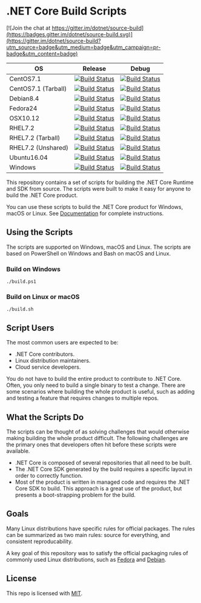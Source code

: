 # .NET Core Build Scripts

[![Join the chat at https://gitter.im/dotnet/source-build](https://badges.gitter.im/dotnet/source-build.svg)](https://gitter.im/dotnet/source-build?utm_source=badge&utm_medium=badge&utm_campaign=pr-badge&utm_content=badge)

|OS|Release|Debug|
|--|-------|-----|
|CentOS7.1|[![Build Status][centos-release-badge]](https://ci.dot.net/job/dotnet_source-build/job/master/job/CentOS7.1_Release/)|[![Build Status][centos-debug-badge]](https://ci.dot.net/job/dotnet_source-build/job/master/job/CentOS7.1_Debug/)
|CentOS7.1 (Tarball)|[![Build Status][centos-tarball-release-badge]](https://ci.dot.net/job/dotnet_source-build/job/master/job/CentOS7.1_Tarball_Release/)|[![Build Status][centos-tarball-debug-badge]](https://ci.dot.net/job/dotnet_source-build/job/master/job/CentOS7.1_Tarball_Debug/)
|Debian8.4|[![Build Status][debian-release-badge]](https://ci.dot.net/job/dotnet_source-build/job/master/job/Debian8.4_Release/)|[![Build Status][debian-debug-badge]](https://ci.dot.net/job/dotnet_source-build/job/master/job/Debian8.4_Debug/)
|Fedora24|[![Build Status][fedora-release-badge]](https://ci.dot.net/job/dotnet_source-build/job/master/job/Fedora24_Release/)|[![Build Status][fedora-debug-badge]](https://ci.dot.net/job/dotnet_source-build/job/master/job/Fedora24_Debug/)
|OSX10.12|[![Build Status][osx-release-badge]](https://ci.dot.net/job/dotnet_source-build/job/master/job/OSX10.12_Release/)|[![Build Status][osx-debug-badge]](https://ci.dot.net/job/dotnet_source-build/job/master/job/OSX10.12_Debug/)
|RHEL7.2|[![Build Status][rhel-release-badge]](https://ci.dot.net/job/dotnet_source-build/job/master/job/RHEL7.2_Release/)|[![Build Status][rhel-debug-badge]](https://ci.dot.net/job/dotnet_source-build/job/master/job/RHEL7.2_Debug/)
|RHEL7.2 (Tarball)|[![Build Status][rhel-tarball-release-badge]](https://ci.dot.net/job/dotnet_source-build/job/master/job/RHEL7.2_Tarball_Release/)|[![Build Status][rhel-tarball-debug-badge]](https://ci.dot.net/job/dotnet_source-build/job/master/job/RHEL7.2_Tarball_Debug/)
|RHEL7.2 (Unshared)|[![Build Status][rhel-unshared-release-badge]](https://ci.dot.net/job/dotnet_source-build/job/master/job/RHEL7.2_Unshared_Release/)|[![Build Status][rhel-unshared-debug-badge]](https://ci.dot.net/job/dotnet_source-build/job/master/job/RHEL7.2_Unshared_Debug/)
|Ubuntu16.04|[![Build Status][ubuntu-release-badge]](https://ci.dot.net/job/dotnet_source-build/job/master/job/Ubuntu16.04_Release/)|[![Build Status][ubuntu-debug-badge]](https://ci.dot.net/job/dotnet_source-build/job/master/job/Ubuntu16.04_Debug/)
|Windows|[![Build Status][windows-release-badge]](https://ci.dot.net/job/dotnet_source-build/job/master/job/Windows_NT_Release/)|[![Build Status][windows-debug-badge]](https://ci.dot.net/job/dotnet_source-build/job/master/job/Windows_NT_Debug/)

[centos-release-badge]: https://ci.dot.net/buildStatus/icon?job=dotnet_source-build/master/CentOS7.1_Release
[centos-debug-badge]: https://ci.dot.net/buildStatus/icon?job=dotnet_source-build/master/CentOS7.1_Debug
[centos-tarball-release-badge]: https://ci.dot.net/buildStatus/icon?job=dotnet_source-build/master/CentOS7.1_Tarball_Release
[centos-tarball-debug-badge]: https://ci.dot.net/buildStatus/icon?job=dotnet_source-build/master/CentOS7.1_Tarball_Debug
[debian-release-badge]: https://ci.dot.net/buildStatus/icon?job=dotnet_source-build/master/Debian8.4_Release
[debian-debug-badge]: https://ci.dot.net/buildStatus/icon?job=dotnet_source-build/master/Debian8.4_Debug
[fedora-release-badge]: https://ci.dot.net/buildStatus/icon?job=dotnet_source-build/master/Fedora24_Release
[fedora-debug-badge]: https://ci.dot.net/buildStatus/icon?job=dotnet_source-build/master/Fedora24_Debug
[linux_arm-release-badge]: https://ci.dot.net/buildStatus/icon?job=dotnet_source-build/master/Linux_ARM_Release
[linux_arm-debug-badge]: https://ci.dot.net/buildStatus/icon?job=dotnet_source-build/master/Linux_ARM_Debug
[osx-release-badge]: https://ci.dot.net/buildStatus/icon?job=dotnet_source-build/master/OSX10.12_Release
[osx-debug-badge]: https://ci.dot.net/buildStatus/icon?job=dotnet_source-build/master/OSX10.12_Debug
[rhel-release-badge]: https://ci.dot.net/buildStatus/icon?job=dotnet_source-build/master/RHEL7.2_Release
[rhel-debug-badge]: https://ci.dot.net/buildStatus/icon?job=dotnet_source-build/master/RHEL7.2_Debug
[rhel-tarball-release-badge]: https://ci.dot.net/buildStatus/icon?job=dotnet_source-build/master/RHEL7.2_Tarball_Release
[rhel-tarball-debug-badge]: https://ci.dot.net/buildStatus/icon?job=dotnet_source-build/master/RHEL7.2_Tarball_Debug
[rhel-unshared-release-badge]: https://ci.dot.net/buildStatus/icon?job=dotnet_source-build/master/RHEL7.2_Unshared_Release
[rhel-unshared-debug-badge]: https://ci.dot.net/buildStatus/icon?job=dotnet_source-build/master/RHEL7.2_Unshared_Debug
[ubuntu-release-badge]: https://ci.dot.net/buildStatus/icon?job=dotnet_source-build/master/Ubuntu16.04_Release
[ubuntu-debug-badge]: https://ci.dot.net/buildStatus/icon?job=dotnet_source-build/master/Ubuntu16.04_Debug
[windows-release-badge]: https://ci.dot.net/buildStatus/icon?job=dotnet_source-build/master/Windows_NT_Release
[windows-debug-badge]: https://ci.dot.net/buildStatus/icon?job=dotnet_source-build/master/Windows_NT_Debug

This repository contains a set of scripts for building the .NET Core Runtime and SDK from source. The scripts were built to make it easy for anyone to build the .NET Core product.

You can use these scripts to build the .NET Core product for Windows, macOS or Linux. See [Documentation](Documentation) for complete instructions.

## Using the Scripts

The scripts are supported on Windows, macOS and Linux. The scripts are based on PowerShell on Windows and Bash on macOS and Linux.

### Build on Windows

```console
./build.ps1
```

### Build on Linux or macOS

```console
./build.sh
```

##  Script Users

The most common users are expected to be:

* .NET Core contributors.
* Linux distribution maintainers.
* Cloud service developers. 

You do not have to build the entire product to contribute to .NET Core. Often, you only need to build a single binary to test a change. There are some scenarios where building the whole product is useful, such as adding and testing a feature that requires changes to multiple repos.

## What the Scripts Do

The scripts can be thought of as solving challenges that would otherwise making building the whole product difficult. The following challenges are the primary ones that developers often hit before these scripts were available.

* .NET Core is composed of several repositories that all need to be built.
* The .NET Core SDK generated by the build requires a specific layout in order to correctly function.
* Most of the product is written in managed code and requires the .NET Core SDK to build. This approach is a great use of the product, but presents a boot-strapping problem for the build.

## Goals
 
Many Linux distributions have specific rules for official packages. The rules can be summarized as two main rules: source for everything, and consistent reproducability.

A key goal of this repository was to satisfy the official packaging rules of commonly used Linux distributions, such as [Fedora](https://fedoraproject.org/wiki/Packaging:Guidelines) and [Debian](https://www.debian.org/doc/manuals/maint-guide/build.en.html). 

## License

This repo is licensed with [MIT](LICENSE.txt).
